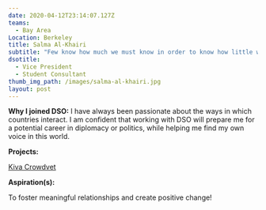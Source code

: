 ```yaml
---
date: 2020-04-12T23:14:07.127Z
teams:
  - Bay Area
Location: Berkeley
title: Salma Al-Khairi
subtitle: "Few know how much we must know in order to know how little we know. "
dsotitle:
  - Vice President
  - Student Consultant
thumb_img_path: /images/salma-al-khairi.jpg
layout: post
---
```

**Why I joined DSO:** I have always been passionate about the ways in which countries interact. I am confident that working with DSO will prepare me for a potential career in diplomacy or politics, while helping me find my own voice in this world.

**Projects:** 

[Kiva Crowdvet](https://www.crowdvet.org/)

**Aspiration(s):**

To foster meaningful relationships and create positive change!